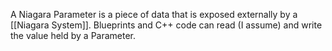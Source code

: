 A Niagara Parameter is a piece of data that is exposed externally by a [[Niagara System]].
Blueprints and C++ code can read (I assume) and write the value held by a Parameter.
